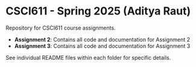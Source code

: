 # CSCI611 - Spring 2025 (Aditya Raut)

Repository for CSCI611 course assignments.

- **Assignment 2**: Contains all code and documentation for Assignment 2
- **Assignment 3**: Contains all code and documentation for Assignment 3

See individual README files within each folder for specific details.
